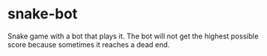 # snake-bot
Snake game with a bot that plays it. The bot will not get the highest possible score because sometimes it reaches a dead end.
